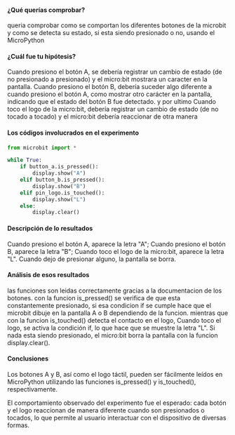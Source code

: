 #### ¿Qué querías comprobar?

queria comprobar como se comportan los diferentes botones de la microbit y como se detecta su estado, si esta siendo presionado o no, usando el MicroPython

#### ¿Cuál fue tu hipótesis?

Cuando presiono el botón A, se debería registrar un cambio de estado (de no presionado a presionado) y el micro:bit mostrara un caracter en la pantalla. Cuando presiono el botón B, 
debería suceder algo diferente a cuando presiono el botón A, como mostrar otro carácter en la pantalla, indicando que el estado del botón B fue detectado. y por ultimo Cuando toco el logo de la micro:bit,
debería registrar un cambio de estado (de no tocado a tocado) y el micro:bit debería reaccionar de otra manera 

#### Los códigos involucrados en el experimento

```py
from microbit import *

while True:
    if button_a.is_pressed(): 
        display.show("A")  
    elif button_b.is_pressed(): 
        display.show("B")  
    elif pin_logo.is_touched(): 
        display.show("L") 
    else:
        display.clear()
```

#### Descripción de lo resultados

 Cuando presiono el botón A, aparece la letra "A"; Cuando presiono el botón B, aparece la letra "B"; Cuando toco el logo de la micro:bit, aparece la letra "L". Cuando dejo de presionar alguno, la pantalla se borra.

#### Análisis de esos resultados

las funciones son leidas correctamente gracias a la documentacion de los botones. con la funcion is_pressed() se verifica de que esta constantemente presionado, si esa condicion if se cumple hace que el microbit dibuje 
en la pantalla A o B dependiendo de la funcion. mientras que con la funcion is_touched() detecta el contacto en el logo,  Cuando toco el logo, se activa la condición if, lo que hace que se muestre la letra "L".
Si nada esta siendo presionado, el micro:bit borra la pantalla con la funcion display.clear().

#### Conclusiones

Los botones A y B, así como el logo táctil, pueden ser fácilmente leídos en MicroPython utilizando las funciones is_pressed() y is_touched(), respectivamente.

El comportamiento observado del experimento fue el esperado: cada botón y el logo reaccionan de manera diferente cuando son presionados o tocados, lo que permite al usuario interactuar
con el dispositivo de diversas formas.

